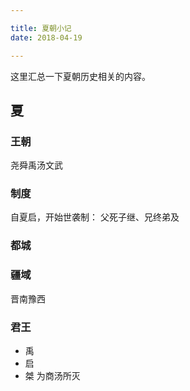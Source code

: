 ```yaml
---

title: 夏朝小记
date: 2018-04-19

---
```


这里汇总一下夏朝历史相关的内容。

## 夏
### 王朝
尧舜禹汤文武

### 制度
自夏启，开始世袭制： 父死子继、兄终弟及

### 都城

### 疆域
晋南豫西

### 君王
* 禹
* 启
* 桀 为商汤所灭
